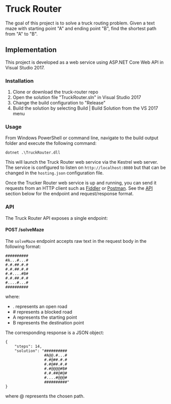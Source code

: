 # Truck Router

The goal of this project is to solve a truck routing problem. Given a text maze with starting point "A" and ending point "B", find the shortest path from "A" to "B".

## Implementation

This project is developed as a web service using ASP.NET Core Web API in Visual Studio 2017.

### Installation

1. Clone or download the truck-router repo
1. Open the solution file "TruckRouter.sln" in Visual Studio 2017
1. Change the build configuration to "Release"
1. Build the solution by selecting Build | Build Solution from the VS 2017 menu

### Usage

From Windows PowerShell or command line, navigate to the build output folder and execute the following command:

```
dotnet .\TruckRouter.dll
```

This will launch the Truck Router web service via the Kestrel web server. The service is configured to listen on `http://localhost:8080` but that can be changed in the `hosting.json` configuration file.

Once the Trucker Router web service is up and running, you can send it requests from an HTTP client such as [Fiddler](http://www.telerik.com/fiddler) or [Postman](https://www.getpostman.com/). See the [API](#api) section below for the endpoint and request/response format. 

### API

The Truck Router API exposes a single endpoint:

#### POST /solveMaze

The `solveMaze` endpoint accepts raw text in the request body in the following format:

```
##########
#A...#...#
#.#.##.#.#
#.#.##.#.#
#.#....#B#
#.#.##.#.#
#....#...#
##########
```

where:

- . represents an open road
- \# represents a blocked road
- A represents the starting point
- B represents the destination point

The corresponding response is a JSON object:

```
{
    "steps": 14,
    "solution": "##########
                 #A@@.#...#
                 #.#@##.#.#
                 #.#@##.#.#
                 #.#@@@@#B#
                 #.#.##@#@#
                 #....#@@@#
                 ##########"
}
```

where @ represents the chosen path.
